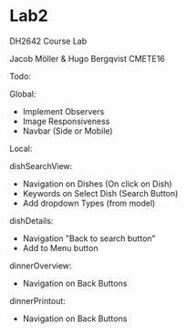 # Lab2
DH2642  Course Lab

Jacob Möller & Hugo Bergqvist 
CMETE16


Todo:

Global:
- Implement Observers
- Image Responsiveness
- Navbar (Side or Mobile) 

Local:

dishSearchView:
- Navigation on Dishes (On click on Dish)
- Keywords on Select Dish (Search Button)
- Add dropdown Types (from model)

dishDetails:
- Navigation "Back to search button"
- Add to Menu button

dinnerOverview:
- Navigation on Back Buttons

dinnerPrintout:
- Navigation on Back Buttons





